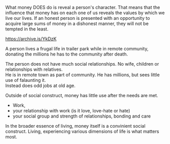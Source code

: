 
What money DOES do is reveal a person's character. That means that the influence that money has on each one of us reveals the values by which we live our lives. If an honest person is presented with an opportunity to acquire large sums of money in a dishonest manner, they will not be tempted in the least.


https://archive.is/YkDzK

A person lives a frugal life in trailer park while in remote community, donating the millions he has to the community after death.  

The person does not have much social relationships. No wife, children or relationships with relatives.  
He is in remote town as part of community. 
He has millions, but sees little use of falaunting it.  
Instead does odd jobs at old age.  

Outside of social construct, money has little use after the needs are met. 
- Work, 
- your relationship with work (is it love, love-hate or hate)
- your social group and strength of relationships, bonding and care

In the broader essence of living, money itself is a convinient social construct. Living, experiencing various dimensions of life is what matters most.   

